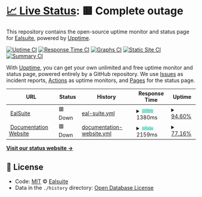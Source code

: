 # [📈 Live Status](https://status.ealsuite.com): <!--live status--> **🟥 Complete outage**

This repository contains the open-source uptime monitor and status page for [Ealsuite](https://ealsuite.com), powered by [Upptime](https://github.com/upptime/upptime).

[![Uptime CI](https://github.com/ealsuite/status/workflows/Uptime%20CI/badge.svg)](https://github.com/ealsuite/status/actions?query=workflow%3A%22Uptime+CI%22)
[![Response Time CI](https://github.com/ealsuite/status/workflows/Response%20Time%20CI/badge.svg)](https://github.com/ealsuite/status/actions?query=workflow%3A%22Response+Time+CI%22)
[![Graphs CI](https://github.com/ealsuite/status/workflows/Graphs%20CI/badge.svg)](https://github.com/ealsuite/status/actions?query=workflow%3A%22Graphs+CI%22)
[![Static Site CI](https://github.com/ealsuite/status/workflows/Static%20Site%20CI/badge.svg)](https://github.com/ealsuite/status/actions?query=workflow%3A%22Static+Site+CI%22)
[![Summary CI](https://github.com/ealsuite/status/workflows/Summary%20CI/badge.svg)](https://github.com/ealsuite/status/actions?query=workflow%3A%22Summary+CI%22)

With [Upptime](https://upptime.js.org), you can get your own unlimited and free uptime monitor and status page, powered entirely by a GitHub repository. We use [Issues](https://github.com/ealsuite/status/issues) as incident reports, [Actions](https://github.com/ealsuite/status/actions) as uptime monitors, and [Pages](https://status.ealsuite.com) for the status page.

<!--start: status pages-->
<!-- This summary is generated by Upptime (https://github.com/upptime/upptime) -->
<!-- Do not edit this manually, your changes will be overwritten -->
<!-- prettier-ignore -->
| URL | Status | History | Response Time | Uptime |
| --- | ------ | ------- | ------------- | ------ |
| <img alt="" src="https://icons.duckduckgo.com/ip3/ealsuite.com.ico" height="13"> [EalSuite](https://ealsuite.com) | 🟥 Down | [eal-suite.yml](https://github.com/ealsuite/status/commits/HEAD/history/eal-suite.yml) | <details><summary><img alt="Response time graph" src="./graphs/eal-suite/response-time-week.png" height="20"> 1380ms</summary><br><a href="https://status.ealsuite.com/history/eal-suite"><img alt="Response time 1513" src="https://img.shields.io/endpoint?url=https%3A%2F%2Fraw.githubusercontent.com%2Fealsuite%2Fstatus%2FHEAD%2Fapi%2Feal-suite%2Fresponse-time.json"></a><br><a href="https://status.ealsuite.com/history/eal-suite"><img alt="24-hour response time 1284" src="https://img.shields.io/endpoint?url=https%3A%2F%2Fraw.githubusercontent.com%2Fealsuite%2Fstatus%2FHEAD%2Fapi%2Feal-suite%2Fresponse-time-day.json"></a><br><a href="https://status.ealsuite.com/history/eal-suite"><img alt="7-day response time 1380" src="https://img.shields.io/endpoint?url=https%3A%2F%2Fraw.githubusercontent.com%2Fealsuite%2Fstatus%2FHEAD%2Fapi%2Feal-suite%2Fresponse-time-week.json"></a><br><a href="https://status.ealsuite.com/history/eal-suite"><img alt="30-day response time 1441" src="https://img.shields.io/endpoint?url=https%3A%2F%2Fraw.githubusercontent.com%2Fealsuite%2Fstatus%2FHEAD%2Fapi%2Feal-suite%2Fresponse-time-month.json"></a><br><a href="https://status.ealsuite.com/history/eal-suite"><img alt="1-year response time 1503" src="https://img.shields.io/endpoint?url=https%3A%2F%2Fraw.githubusercontent.com%2Fealsuite%2Fstatus%2FHEAD%2Fapi%2Feal-suite%2Fresponse-time-year.json"></a></details> | <details><summary><a href="https://status.ealsuite.com/history/eal-suite">94.60%</a></summary><a href="https://status.ealsuite.com/history/eal-suite"><img alt="All-time uptime 99.15%" src="https://img.shields.io/endpoint?url=https%3A%2F%2Fraw.githubusercontent.com%2Fealsuite%2Fstatus%2FHEAD%2Fapi%2Feal-suite%2Fuptime.json"></a><br><a href="https://status.ealsuite.com/history/eal-suite"><img alt="24-hour uptime 70.17%" src="https://img.shields.io/endpoint?url=https%3A%2F%2Fraw.githubusercontent.com%2Fealsuite%2Fstatus%2FHEAD%2Fapi%2Feal-suite%2Fuptime-day.json"></a><br><a href="https://status.ealsuite.com/history/eal-suite"><img alt="7-day uptime 94.60%" src="https://img.shields.io/endpoint?url=https%3A%2F%2Fraw.githubusercontent.com%2Fealsuite%2Fstatus%2FHEAD%2Fapi%2Feal-suite%2Fuptime-week.json"></a><br><a href="https://status.ealsuite.com/history/eal-suite"><img alt="30-day uptime 95.70%" src="https://img.shields.io/endpoint?url=https%3A%2F%2Fraw.githubusercontent.com%2Fealsuite%2Fstatus%2FHEAD%2Fapi%2Feal-suite%2Fuptime-month.json"></a><br><a href="https://status.ealsuite.com/history/eal-suite"><img alt="1-year uptime 98.58%" src="https://img.shields.io/endpoint?url=https%3A%2F%2Fraw.githubusercontent.com%2Fealsuite%2Fstatus%2FHEAD%2Fapi%2Feal-suite%2Fuptime-year.json"></a></details>
| <img alt="" src="https://icons.duckduckgo.com/ip3/ealsuite.com.ico" height="13"> [Documentation Website](https://ealsuite.com/documentation) | 🟥 Down | [documentation-website.yml](https://github.com/ealsuite/status/commits/HEAD/history/documentation-website.yml) | <details><summary><img alt="Response time graph" src="./graphs/documentation-website/response-time-week.png" height="20"> 2159ms</summary><br><a href="https://status.ealsuite.com/history/documentation-website"><img alt="Response time 1191" src="https://img.shields.io/endpoint?url=https%3A%2F%2Fraw.githubusercontent.com%2Fealsuite%2Fstatus%2FHEAD%2Fapi%2Fdocumentation-website%2Fresponse-time.json"></a><br><a href="https://status.ealsuite.com/history/documentation-website"><img alt="24-hour response time 7763" src="https://img.shields.io/endpoint?url=https%3A%2F%2Fraw.githubusercontent.com%2Fealsuite%2Fstatus%2FHEAD%2Fapi%2Fdocumentation-website%2Fresponse-time-day.json"></a><br><a href="https://status.ealsuite.com/history/documentation-website"><img alt="7-day response time 2159" src="https://img.shields.io/endpoint?url=https%3A%2F%2Fraw.githubusercontent.com%2Fealsuite%2Fstatus%2FHEAD%2Fapi%2Fdocumentation-website%2Fresponse-time-week.json"></a><br><a href="https://status.ealsuite.com/history/documentation-website"><img alt="30-day response time 1554" src="https://img.shields.io/endpoint?url=https%3A%2F%2Fraw.githubusercontent.com%2Fealsuite%2Fstatus%2FHEAD%2Fapi%2Fdocumentation-website%2Fresponse-time-month.json"></a><br><a href="https://status.ealsuite.com/history/documentation-website"><img alt="1-year response time 1247" src="https://img.shields.io/endpoint?url=https%3A%2F%2Fraw.githubusercontent.com%2Fealsuite%2Fstatus%2FHEAD%2Fapi%2Fdocumentation-website%2Fresponse-time-year.json"></a></details> | <details><summary><a href="https://status.ealsuite.com/history/documentation-website">77.16%</a></summary><a href="https://status.ealsuite.com/history/documentation-website"><img alt="All-time uptime 98.96%" src="https://img.shields.io/endpoint?url=https%3A%2F%2Fraw.githubusercontent.com%2Fealsuite%2Fstatus%2FHEAD%2Fapi%2Fdocumentation-website%2Fuptime.json"></a><br><a href="https://status.ealsuite.com/history/documentation-website"><img alt="24-hour uptime 0.00%" src="https://img.shields.io/endpoint?url=https%3A%2F%2Fraw.githubusercontent.com%2Fealsuite%2Fstatus%2FHEAD%2Fapi%2Fdocumentation-website%2Fuptime-day.json"></a><br><a href="https://status.ealsuite.com/history/documentation-website"><img alt="7-day uptime 77.16%" src="https://img.shields.io/endpoint?url=https%3A%2F%2Fraw.githubusercontent.com%2Fealsuite%2Fstatus%2FHEAD%2Fapi%2Fdocumentation-website%2Fuptime-week.json"></a><br><a href="https://status.ealsuite.com/history/documentation-website"><img alt="30-day uptime 91.66%" src="https://img.shields.io/endpoint?url=https%3A%2F%2Fraw.githubusercontent.com%2Fealsuite%2Fstatus%2FHEAD%2Fapi%2Fdocumentation-website%2Fuptime-month.json"></a><br><a href="https://status.ealsuite.com/history/documentation-website"><img alt="1-year uptime 98.26%" src="https://img.shields.io/endpoint?url=https%3A%2F%2Fraw.githubusercontent.com%2Fealsuite%2Fstatus%2FHEAD%2Fapi%2Fdocumentation-website%2Fuptime-year.json"></a></details>

<!--end: status pages-->

[**Visit our status website →**](https://status.ealsuite.com)

## 📄 License

- Code: [MIT](./LICENSE) © [Ealsuite](https://ealsuite.com)
- Data in the `./history` directory: [Open Database License](https://opendatacommons.org/licenses/odbl/1-0/)
